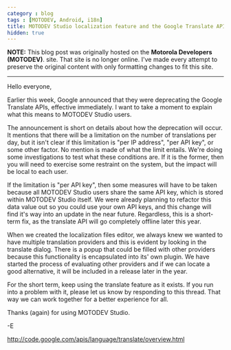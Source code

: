 ```yaml
---
category : blog
tags : [MOTODEV, Android, i18n]
title: MOTODEV Studio localization feature and the Google Translate API
hidden: true
---
```

**NOTE:** This blog post was originally hosted on the **Motorola Developers (MOTODEV)**. site. That site is no longer online. I've made every attempt to preserve the original content with only formatting changes to fit this site.

---

Hello everyone,

Earlier this week, Google announced that they were deprecating the
Google Translate APIs, effective immediately. I want to take a moment to
explain what this means to MOTODEV Studio users.

The announcement is short on details about how the deprecation will
occur. It mentions that there will be a limitation on the number of
translations per day, but it isn't clear if this limitation is "per IP
address", "per API key", or some other factor. No mention is made of
what the limit entails. We're doing some investigations to test what
these conditions are. If it is the former, then you will need to
exercise some restraint on the system, but the impact will be local to
each user.

If the limitation is "per API key", then some measures will have to be
taken because all MOTODEV Studio users share the same API key, which is
stored within MOTODEV Studio itself. We were already planning to
refactor this data value out so you could use your own API keys, and
this change will find it's way into an update in the near future.
Regardless, this is a short-term fix, as the translate API will go
completely offline later this year.

When we created the localization files editor, we always knew we wanted
to have multiple translation providers and this is evident by looking in
the translate dialog. There is a popup that could be filled with other
providers because this functionality is encapsulated into its' own
plugin. We have started the process of evaluating other providers and if
we can locate a good alternative, it will be included in a release later
in the year.

For the short term, keep using the translate feature as it exists. If
you run into a problem with it, please let us know by responding to this
thread. That way we can work together for a better experience for all.

Thanks (again) for using MOTODEV Studio.

-E

http://code.google.com/apis/language/translate/overview.html
